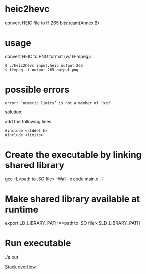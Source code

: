 # heic2hevc
convert HEIC file to H.265 bitstream(Annex.B)

# usage

convert HEIC to PNG format (w/ FFmpeg):

```
$ ./heic2hevc input.heic output.265
$ ffmpeg -i output.265 output.png
```

# possible errors
```
error: ‘numeric_limits’ is not a member of ‘std’
```
solution:

add the following lines:
```
#include <stddef.h>
#include <limits>
```




# Create the executable by linking shared library
gcc -L<path to .SO file> -Wall -o code main.c -l<library name>

# Make shared library available at runtime
export LD_LIBRARY_PATH=<path to .SO file>:$LD_LIBRARY_PATH

# Run executable
./a.out

[Stack overflow](https://stackoverflow.com/questions/71296302/numeric-limits-is-not-a-member-of-std).